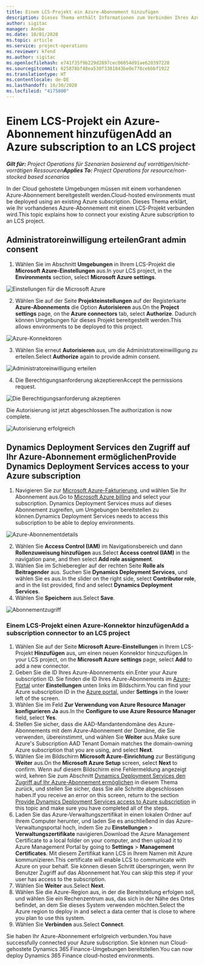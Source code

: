 ```yaml
---
title: Einem LCS-Projekt ein Azure-Abonnement hinzufügen
description: Dieses Thema enthält Informationen zum Verbinden Ihres Azure-Abonnements mit einem LCS-Projekt.
author: sigitac
manager: Annbe
ms.date: 10/01/2020
ms.topic: article
ms.service: project-operations
ms.reviewer: kfend
ms.author: sigitac
ms.openlocfilehash: e741f35f9b229d2897cec06054d91ae620397228
ms.sourcegitcommit: 625878bf48ea530f3381843be0e778cebbbf1922
ms.translationtype: HT
ms.contentlocale: de-DE
ms.lasthandoff: 10/30/2020
ms.locfileid: "4175800"
---
```

# <a name="add-an-azure-subscription-to-an-lcs-project"></a><span data-ttu-id="d3d06-103">Einem LCS-Projekt ein Azure-Abonnement hinzufügen</span><span class="sxs-lookup"><span data-stu-id="d3d06-103">Add an Azure subscription to an LCS project</span></span>

<span data-ttu-id="d3d06-104">_**Gilt für:** Project Operations für Szenarien basierend auf vorrätigen/nicht-vorrätigen Ressourcen_</span><span class="sxs-lookup"><span data-stu-id="d3d06-104">_**Applies To:** Project Operations for resource/non-stocked based scenarios_</span></span>

<span data-ttu-id="d3d06-105">In der Cloud gehostete Umgebungen müssen mit einem vorhandenen Azure-Abonnement bereitgestellt werden.</span><span class="sxs-lookup"><span data-stu-id="d3d06-105">Cloud-hosted environments must be deployed using an existing Azure subscription.</span></span> <span data-ttu-id="d3d06-106">Dieses Thema erklärt, wie Ihr vorhandenes Azure-Abonnement mit einem LCS-Projekt verbunden wird.</span><span class="sxs-lookup"><span data-stu-id="d3d06-106">This topic explains how to connect your existing Azure subscription to an LCS project.</span></span> 

## <a name="grant-admin-consent"></a><span data-ttu-id="d3d06-107">Administratoreinwilligung erteilen</span><span class="sxs-lookup"><span data-stu-id="d3d06-107">Grant admin consent</span></span>

1. <span data-ttu-id="d3d06-108">Wählen Sie im Abschnitt **Umgebungen** in Ihrem LCS-Projekt die **Microsoft Azure-Einstellungen** aus.</span><span class="sxs-lookup"><span data-stu-id="d3d06-108">In your LCS project, in the **Environments** section, select **Microsoft Azure settings**.</span></span>

![Einstellungen für die Microsoft Azure](./media/1MicrosoftAzureSettings.png)

2. <span data-ttu-id="d3d06-110">Wählen Sie auf der Seite **Projekteinstellungen** auf der Registerkarte **Azure-Abonnements** die Option **Autorisieren** aus.</span><span class="sxs-lookup"><span data-stu-id="d3d06-110">On the **Project settings** page, on the **Azure connectors** tab, select **Authorize**.</span></span> <span data-ttu-id="d3d06-111">Dadurch können Umgebungen für dieses Projekt bereitgestellt werden.</span><span class="sxs-lookup"><span data-stu-id="d3d06-111">This allows environments to be deployed to this project.</span></span>

![Azure-Konnektoren](./media/2AzureConnectors.png)

3. <span data-ttu-id="d3d06-113">Wählen Sie erneut **Autorisieren** aus, um die Administratoreinwilligung zu erteilen.</span><span class="sxs-lookup"><span data-stu-id="d3d06-113">Select **Authorize** again to provide admin consent.</span></span>

![Administratoreinwilligung erteilen](./media/3GrantAdminConsent.png)

4. <span data-ttu-id="d3d06-115">Die Berechtigungsanforderung akzeptieren</span><span class="sxs-lookup"><span data-stu-id="d3d06-115">Accept the permissions request.</span></span>

![Die Berechtigungsanforderung akzeptieren](./media/4AcceptPermissionRequest.png)

<span data-ttu-id="d3d06-117">Die Autorisierung ist jetzt abgeschlossen.</span><span class="sxs-lookup"><span data-stu-id="d3d06-117">The authorization is now complete.</span></span> 

![Autorisierung erfolgreich](./media/5AuthorizationComplete.png)

## <a name="provide-dynamics-deployment-services-access-to-your-azure-subscription"></a><a name="provide"></a><span data-ttu-id="d3d06-119">Dynamics Deployment Services den Zugriff auf Ihr Azure-Abonnement ermöglichen</span><span class="sxs-lookup"><span data-stu-id="d3d06-119">Provide Dynamics Deployment Services access to your Azure subscription</span></span>

1. <span data-ttu-id="d3d06-120">Navigieren Sie zur [Microsoft Azure-Fakturierung](https://portal.azure.com/#blade/Microsoft\_Azure\_Billing/SubscriptionsBlade), und wählen Sie Ihr Abonnement aus.</span><span class="sxs-lookup"><span data-stu-id="d3d06-120">Go to [Microsoft Azure billing](https://portal.azure.com/#blade/Microsoft\_Azure\_Billing/SubscriptionsBlade) and select your subscription.</span></span> <span data-ttu-id="d3d06-121">Dynamics Deployment Services muss auf dieses Abonnement zugreifen, um Umgebungen bereitstellen zu können.</span><span class="sxs-lookup"><span data-stu-id="d3d06-121">Dynamics Deployment Services needs to access this subscription to be able to deploy environments.</span></span>

![Azure-Abonnementdetails](./media/6AzureSubscription.png)

2. <span data-ttu-id="d3d06-123">Wählen Sie **Access Control (IAM)** im Navigationsbereich und dann **Rollenzuweisung hinzufügen** aus.</span><span class="sxs-lookup"><span data-stu-id="d3d06-123">Select **Access control (IAM)** in the navigation pane, and then select **Add role assignment**.</span></span>
3. <span data-ttu-id="d3d06-124">Wählen Sie im Schieberegler auf der rechten Seite **Rolle als Beitragender** aus. Suchen Sie **Dynamics Deployment Services**, und wählen Sie es aus.</span><span class="sxs-lookup"><span data-stu-id="d3d06-124">In the slider on the right side, select **Contributor role**, and in the list provided, find and select **Dynamics Deployment Services**.</span></span> 
4. <span data-ttu-id="d3d06-125">Wählen Sie **Speichern** aus.</span><span class="sxs-lookup"><span data-stu-id="d3d06-125">Select **Save**.</span></span>

![Abonnementzugriff](./media/7SubscriptionAccess.png)

### <a name="add-a-subscription-connector-to-an-lcs-project"></a><span data-ttu-id="d3d06-127">Einem LCS-Projekt einen Azure-Konnektor hinzufügen</span><span class="sxs-lookup"><span data-stu-id="d3d06-127">Add a subscription connector to an LCS project</span></span>

1. <span data-ttu-id="d3d06-128">Wählen Sie auf der Seite **Microsoft Azure-Einstellungen** in Ihrem LCS-Projekt **Hinzufügen** aus, um einen neuen Konnektor hinzuzufügen.</span><span class="sxs-lookup"><span data-stu-id="d3d06-128">In your LCS project, on the **Microsoft Azure settings** page, select **Add** to add a new connector.</span></span>
2. <span data-ttu-id="d3d06-129">Geben Sie die ID Ihres Azure-Abonnements ein.</span><span class="sxs-lookup"><span data-stu-id="d3d06-129">Enter your Azure subscription ID.</span></span> <span data-ttu-id="d3d06-130">Sie finden die ID Ihres Azure-Abonnements im [Azure-Portal](https://ms.portal.azure.com/) unter **Einstellungen** unten links im Bildschirm.</span><span class="sxs-lookup"><span data-stu-id="d3d06-130">You can find your Azure subscription ID in the [Azure portal](https://ms.portal.azure.com/), under  **Settings**  in the lower left of the screen.</span></span>
3. <span data-ttu-id="d3d06-131">Wählen Sie im Feld **Zur Verwendung von Azure Resource Manager konfigurieren** **Ja** aus.</span><span class="sxs-lookup"><span data-stu-id="d3d06-131">In the **Configure to use Azure Resource Manager** field, select **Yes**.</span></span>
4. <span data-ttu-id="d3d06-132">Stellen Sie sicher, dass die AAD-Mandantendomäne des Azure-Abonnements mit dem Azure-Abonnement der Domäne, die Sie verwenden, übereinstimmt, und wählen Sie **Weiter** aus.</span><span class="sxs-lookup"><span data-stu-id="d3d06-132">Make sure Azure's Subscription AAD Tenant Domain matches the domain-owning Azure subscription that you are using, and select **Next**.</span></span>
5. <span data-ttu-id="d3d06-133">Wählen Sie im Bildschirm **Microsoft Azure-Einrichtung** zur Bestätigung **Weiter** aus.</span><span class="sxs-lookup"><span data-stu-id="d3d06-133">On the **Microsoft Azure Setup** screen, select **Next** to confirm.</span></span> <span data-ttu-id="d3d06-134">Wenn auf diesem Bildschirm eine Fehlermeldung angezeigt wird, kehren Sie zum Abschnitt [Dynamics Deployment Services den Zugriff auf Ihr Azure-Abonnement ermöglichen](#provide) in diesem Thema zurück, und stellen Sie sicher, dass Sie alle Schritte abgeschlossen haben.</span><span class="sxs-lookup"><span data-stu-id="d3d06-134">If you receive an error on this screen, return to the section [Provide Dynamics Deployment Services access to Azure subscription](#provide) in this topic and make sure you have completed all of the steps.</span></span>
6. <span data-ttu-id="d3d06-135">Laden Sie das Azure-Verwaltungszertifikat in einen lokalen Ordner auf Ihrem Computer herunter, und laden Sie es anschließend in das Azure-Verwaltungsportal hoch, indem Sie zu **Einstellungen** > **Verwaltungszertifikate** navigieren.</span><span class="sxs-lookup"><span data-stu-id="d3d06-135">Download the Azure Management Certificate to a local folder on your computer, and then upload it to Azure Management Portal by going to **Settings** > **Management Certificates**.</span></span> <span data-ttu-id="d3d06-136">Mit diesem Zertifikat kann LCS in Ihrem Namen mit Azure kommunizieren.</span><span class="sxs-lookup"><span data-stu-id="d3d06-136">This certificate will enable LCS to communicate with Azure on your behalf.</span></span> <span data-ttu-id="d3d06-137">Sie können diesen Schritt überspringen, wenn Ihr Benutzer Zugriff auf das Abonnement hat.</span><span class="sxs-lookup"><span data-stu-id="d3d06-137">You can skip this step if your user has access to the subscription.</span></span>
7. <span data-ttu-id="d3d06-138">Wählen Sie **Weiter** aus.</span><span class="sxs-lookup"><span data-stu-id="d3d06-138">Select  **Next**.</span></span>
8. <span data-ttu-id="d3d06-139">Wählen Sie die Azure-Region aus, in der die Bereitstellung erfolgen soll, und wählen Sie ein Rechenzentrum aus, das sich in der Nähe des Ortes befindet, an dem Sie dieses System verwenden möchten.</span><span class="sxs-lookup"><span data-stu-id="d3d06-139">Select the Azure region to deploy in and select a data center that is close to where you plan to use this system.</span></span>
9.  <span data-ttu-id="d3d06-140">Wählen Sie **Verbinden** aus.</span><span class="sxs-lookup"><span data-stu-id="d3d06-140">Select  **Connect**.</span></span>

<span data-ttu-id="d3d06-141">Sie haben Ihr Azure-Abonnement erfolgreich verbunden.</span><span class="sxs-lookup"><span data-stu-id="d3d06-141">You have successfully connected your Azure subscription.</span></span> <span data-ttu-id="d3d06-142">Sie können nun Cloud-gehostete Dynamics 365 Finance-Umgebungen bereitstellen.</span><span class="sxs-lookup"><span data-stu-id="d3d06-142">You can now deploy Dynamics 365 Finance cloud-hosted environments.</span></span>


